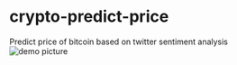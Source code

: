 # crypto-predict-price
Predict price of bitcoin based on twitter sentiment analysis
<br />
![demo picture](https://bitbucket.org/vxuandai/vini-intern/raw/4d337157fcc811eb62f167ab2cc17d386c932189/crypto_price_predict/illustrate/1.png)
